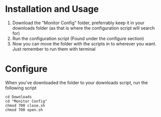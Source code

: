 # Installation and Usage
1. Download the "Monitor Config" folder, preferrably keep it in your downloads folder (as that is where the configuration script will search for)
2. Run the configuration script (Found under the configure section)
3. Now you can move the folder with the scripts in to wherever you want. Just remember to run them with terminal

# Configure
When you've downloaded the folder to your downloads script, run the following script
```
cd Downloads
cd "Monitor Config"
chmod 700 close.sh
chmod 700 open.sh
```
